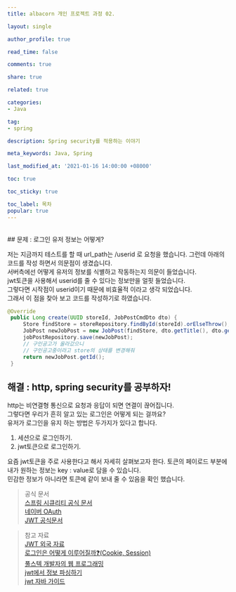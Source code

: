 ```yaml
---
title: albacorn 개인 프로젝트 과정 02.

layout: single

author_profile: true

read_time: false

comments: true

share: true

related: true

categories:
- Java

tag:
- spring

description: Spring security를 적용하는 이야기

meta_keywords: Java, Spring

last_modified_at: '2021-01-16 14:00:00 +08000'

toc: true

toc_sticky: true

toc_label: 목차
popular: true
---
```

<br>
## 문제 : 로그인 유저 정보는 어떻게?

저는 지금까지 테스트를 할 때 url_path는 /userid 로 요청을 했습니다.
그런데 아래의 코드를 작성 하면서 의문점이 생겼습니다.  
서버측에선 어떻게 유저의 정보를 식별하고 작동하는지 의문이 들었습니다.  
jwt토큰을 사용해서 userid를 줄 수 있다는 정보만을 얼핏 들었습니다.  
그렇다면 시작점이 userid이기 때문에 비효율적 이라고 생각 되었습니다.  
그래서 이 점을 찾아 보고 코드를 작성하기로 하였습니다.


```java
@Override
 public Long create(UUID storeId, JobPostCmdDto dto) {
     Store findStore = storeRepository.findById(storeId).orElseThrow();
     JobPost newJobPost = new JobPost(findStore, dto.getTitle(), dto.getBody());
     jobPostRepository.save(newJobPost);
     // 구인공고가 올라갔으니
     // 구인공고중이라고 store의 상태를 변경해줘
     return newJobPost.getId();
 }
```
## 해결 : http, spring security를 공부하자!

http는 비연결형 통신으로 요청과 응답이 되면 연결이 끊어집니다.  
그렇다면 우리가 흔히 알고 있는 로그인은 어떻게 되는 걸까요?  
유저가 로그인을 유지 하는 방법은 두가지가 있다고 합니다.
1. 세션으로 로그인하기.
2. jwt토큰으로 로그인하기. 
   
요즘 jwt토큰을 주로 사용한다고 해서 자세히 살펴보고자 한다.
토큰의 페이로드 부분에 내가 원하는 정보는 key : value로 담을 수 있습니다.  
민감한 정보가 아니라면 토큰에 같이 보내 줄 수 있음을 확인 했습니다.

> 공식 문서  
[스프링 시큐리티 공식 문서](https://docs.spring.io/spring-security/site/docs/5.4.2/reference/html5/#introduction)  
[네이버 OAuth](https://d2.naver.com/helloworld/24942)  
[JWT 공식문서](https://jwt.io/introduction/)


>참고 자료  
[JWT 외국 자료](https://stormpath.com/blog/where-to-store-your-jwts-cookies-vs-html5-web-storage)  
[로그인은 어떻게 이루어질까❓(Cookie, Session)](https://velog.io/@junhok82/%EB%A1%9C%EA%B7%B8%EC%9D%B8%EC%9D%80-%EC%96%B4%EB%96%BB%EA%B2%8C-%EC%9D%B4%EB%A3%A8%EC%96%B4%EC%A7%88%EA%B9%8CCookie-Session)  
[풀스텍 개발자의 웹 프로그래밍](https://brunch.co.kr/@springboot/491)  
[jwt에서 정보 파싱하기](https://mia-dahae.tistory.com/122)  
[jwt 자바 가이드](https://medium.com/@OutOfBedlam/jwt-%EC%9E%90%EB%B0%94-%EA%B0%80%EC%9D%B4%EB%93%9C-53ccd7b2ba10)  
